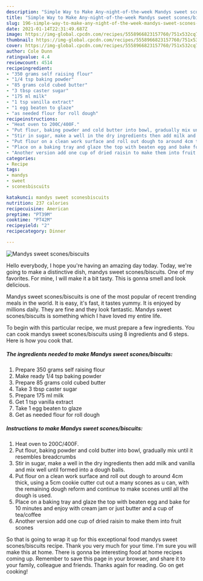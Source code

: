 ```yaml
---
description: "Simple Way to Make Any-night-of-the-week Mandys sweet scones/biscuits"
title: "Simple Way to Make Any-night-of-the-week Mandys sweet scones/biscuits"
slug: 196-simple-way-to-make-any-night-of-the-week-mandys-sweet-scones-biscuits
date: 2021-01-14T22:31:49.687Z
image: https://img-global.cpcdn.com/recipes/5558966823157760/751x532cq70/mandys-sweet-sconesbiscuits-recipe-main-photo.jpg
thumbnail: https://img-global.cpcdn.com/recipes/5558966823157760/751x532cq70/mandys-sweet-sconesbiscuits-recipe-main-photo.jpg
cover: https://img-global.cpcdn.com/recipes/5558966823157760/751x532cq70/mandys-sweet-sconesbiscuits-recipe-main-photo.jpg
author: Cole Dunn
ratingvalue: 4.4
reviewcount: 4514
recipeingredient:
- "350 grams self raising flour"
- "1/4 tsp baking powder"
- "85 grams cold cubed butter"
- "3 tbsp caster sugar"
- "175 ml milk"
- "1 tsp vanilla extract"
- "1 egg beaten to glaze"
- "as needed flour for roll dough"
recipeinstructions:
- "Heat oven to 200C/400F."
- "Put flour, baking powder and cold butter into bowl, gradually mix until it resembles breadcrumbs"
- "Stir in sugar, make a well in the dry ingredients then add milk and vanilla and mix well until formed into a dough balls."
- "Put flour on a clean work surface and roll out dough to around 4cm thick, using a 5cm cookie cutter cut out a many scones as u can, with the remaining dough reform and continue to make scones until all the dough is used."
- "Place on a baking tray and glaze the top with beaten egg and bake for 10 minutes and enjoy with cream jam or just butter and a cup of tea/coffee"
- "Another version add one cup of dried raisin to make them into fruit scones"
categories:
- Recipe
tags:
- mandys
- sweet
- sconesbiscuits

katakunci: mandys sweet sconesbiscuits 
nutrition: 237 calories
recipecuisine: American
preptime: "PT39M"
cooktime: "PT42M"
recipeyield: "2"
recipecategory: Dinner

---
```



![Mandys sweet scones/biscuits](https://img-global.cpcdn.com/recipes/5558966823157760/751x532cq70/mandys-sweet-sconesbiscuits-recipe-main-photo.jpg)

Hello everybody, I hope you're having an amazing day today. Today, we're going to make a distinctive dish, mandys sweet scones/biscuits. One of my favorites. For mine, I will make it a bit tasty. This is gonna smell and look delicious.

Mandys sweet scones/biscuits is one of the most popular of recent trending meals in the world. It is easy, it's fast, it tastes yummy. It is enjoyed by millions daily. They are fine and they look fantastic. Mandys sweet scones/biscuits is something which I have loved my entire life.




To begin with this particular recipe, we must prepare a few ingredients. You can cook mandys sweet scones/biscuits using 8 ingredients and 6 steps. Here is how you cook that.

<!--inarticleads1-->

##### The ingredients needed to make Mandys sweet scones/biscuits:

1. Prepare 350 grams self raising flour
1. Make ready 1/4 tsp baking powder
1. Prepare 85 grams cold cubed butter
1. Take 3 tbsp caster sugar
1. Prepare 175 ml milk
1. Get 1 tsp vanilla extract
1. Take 1 egg beaten to glaze
1. Get as needed flour for roll dough




<!--inarticleads2-->

##### Instructions to make Mandys sweet scones/biscuits:

1. Heat oven to 200C/400F.
1. Put flour, baking powder and cold butter into bowl, gradually mix until it resembles breadcrumbs
1. Stir in sugar, make a well in the dry ingredients then add milk and vanilla and mix well until formed into a dough balls.
1. Put flour on a clean work surface and roll out dough to around 4cm thick, using a 5cm cookie cutter cut out a many scones as u can, with the remaining dough reform and continue to make scones until all the dough is used.
1. Place on a baking tray and glaze the top with beaten egg and bake for 10 minutes and enjoy with cream jam or just butter and a cup of tea/coffee
1. Another version add one cup of dried raisin to make them into fruit scones




So that is going to wrap it up for this exceptional food mandys sweet scones/biscuits recipe. Thank you very much for your time. I'm sure you will make this at home. There is gonna be interesting food at home recipes coming up. Remember to save this page in your browser, and share it to your family, colleague and friends. Thanks again for reading. Go on get cooking!
